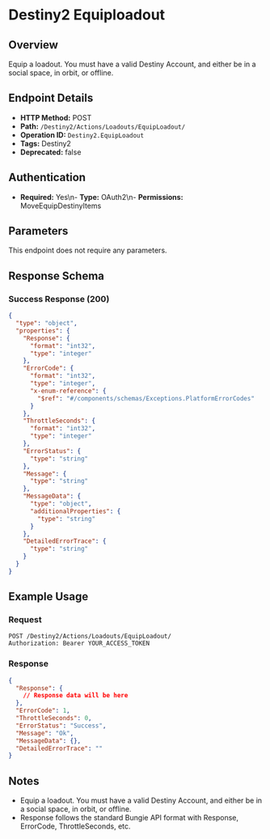 # Destiny2 Equiploadout

## Overview
Equip a loadout. You must have a valid Destiny Account, and either be in a social space, in orbit, or offline.

## Endpoint Details
- **HTTP Method:** POST
- **Path:** `/Destiny2/Actions/Loadouts/EquipLoadout/`
- **Operation ID:** `Destiny2.EquipLoadout`
- **Tags:** Destiny2
- **Deprecated:** false

## Authentication
- **Required:** Yes\n- **Type:** OAuth2\n- **Permissions:** MoveEquipDestinyItems

## Parameters

This endpoint does not require any parameters.

## Response Schema

### Success Response (200)
```json
{
  "type": "object",
  "properties": {
    "Response": {
      "format": "int32",
      "type": "integer"
    },
    "ErrorCode": {
      "format": "int32",
      "type": "integer",
      "x-enum-reference": {
        "$ref": "#/components/schemas/Exceptions.PlatformErrorCodes"
      }
    },
    "ThrottleSeconds": {
      "format": "int32",
      "type": "integer"
    },
    "ErrorStatus": {
      "type": "string"
    },
    "Message": {
      "type": "string"
    },
    "MessageData": {
      "type": "object",
      "additionalProperties": {
        "type": "string"
      }
    },
    "DetailedErrorTrace": {
      "type": "string"
    }
  }
}
```


## Example Usage

### Request
```http
POST /Destiny2/Actions/Loadouts/EquipLoadout/
Authorization: Bearer YOUR_ACCESS_TOKEN
```

### Response
```json
{
  "Response": {
    // Response data will be here
  },
  "ErrorCode": 1,
  "ThrottleSeconds": 0,
  "ErrorStatus": "Success",
  "Message": "Ok",
  "MessageData": {},
  "DetailedErrorTrace": ""
}
```

## Notes
- Equip a loadout. You must have a valid Destiny Account, and either be in a social space, in orbit, or offline.
- Response follows the standard Bungie API format with Response, ErrorCode, ThrottleSeconds, etc.
